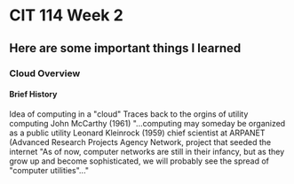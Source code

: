 # CIT 114 Week 2
## Here are some important things I learned 
### Cloud Overview

#### Brief History
Idea of computing in a "cloud"
Traces back to the orgins of utility computing
John McCarthy (1961) "...computing may someday be organized as a public utility
Leonard Kleinrock (1959) chief scientist at ARPANET (Advanced Research Projects Agency Network, project that seeded the internet
"As of now, computer networks are still in their infancy, but as they grow up and become sophisticated, we will probably see the spread of "computer utilities"..."
